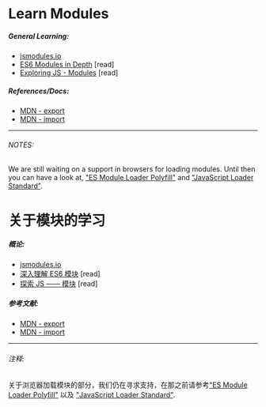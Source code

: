 # Learn Modules

##### General Learning:

* [jsmodules.io](http://jsmodules.io/)
* [ES6 Modules in Depth](https://ponyfoo.com/articles/es6-modules-in-depth) [read]
* [Exploring JS - Modules](http://exploringjs.com/es6/ch_modules.html#ch_modules) [read]

##### References/Docs:

* [MDN - export](https://developer.mozilla.org/en-US/docs/Web/JavaScript/Reference/Statements/export)
* [MDN - import](https://developer.mozilla.org/en-US/docs/Web/JavaScript/Reference/Statements/import)

***

###### NOTES:

We are still waiting on a support in browsers for loading modules. Until then you can have a look at, ["ES Module Loader Polyfill"](https://github.com/ModuleLoader/es-module-loader) and ["JavaScript Loader Standard"](https://whatwg.github.io/loader/).

# 关于模块的学习

##### 概论:

* [jsmodules.io](http://jsmodules.io/)
* [深入理解 ES6 模块](https://ponyfoo.com/articles/es6-modules-in-depth) [read]
* [探索 JS —— 模块](http://exploringjs.com/es6/ch_modules.html#ch_modules) [read]

##### 参考文献:

* [MDN - export](https://developer.mozilla.org/en-US/docs/Web/JavaScript/Reference/Statements/export)
* [MDN - import](https://developer.mozilla.org/en-US/docs/Web/JavaScript/Reference/Statements/import)

***

###### 注释:

关于浏览器加载模块的部分，我们仍在寻求支持，在那之前请参考["ES Module Loader Polyfill"](https://github.com/ModuleLoader/es-module-loader) 以及 ["JavaScript Loader Standard"](https://whatwg.github.io/loader/).



















 






